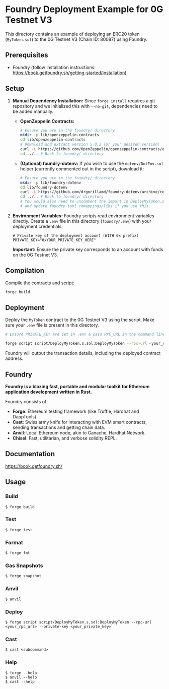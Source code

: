 # Foundry Deployment Example for 0G Testnet V3

This directory contains an example of deploying an ERC20 token (`MyToken.sol`) to the 0G Testnet V3 (Chain ID: 80087) using Foundry.

## Prerequisites

*   Foundry (follow installation instructions: https://book.getfoundry.sh/getting-started/installation)

## Setup

1.  **Manual Dependency Installation:**
    Since `forge install` requires a git repository and we initialized this with `--no-git`, dependencies need to be added manually.

    *   **OpenZeppelin Contracts:**
        ```bash
        # Ensure you are in the foundry/ directory
        mkdir -p lib/openzeppelin-contracts
        cd lib/openzeppelin-contracts
        # Download and extract version 5.0.2 (or your desired version)
        curl -L https://github.com/OpenZeppelin/openzeppelin-contracts/archive/refs/tags/v5.0.2.tar.gz | tar -xz --strip-components=1
        cd ../.. # Back to foundry/ directory
        ```
    *   **(Optional) foundry-dotenv:**
        If you wish to use the `dotenv/DotEnv.sol` helper (currently commented out in the script), download it:
        ```bash
        # Ensure you are in the foundry/ directory
        mkdir -p lib/foundry-dotenv
        cd lib/foundry-dotenv
        curl -L https://github.com/drgorillamd/foundry-dotenv/archive/refs/heads/master.tar.gz | tar -xz --strip-components=1
        cd ../.. # Back to foundry/ directory
        # You would also need to uncomment the import in DeployMyToken.s.sol 
        # and update foundry.toml remappings/libs if you use this.
        ```

2.  **Environment Variables:**
    Foundry scripts read environment variables directly. Create a `.env` file in this directory (`foundry/.env`) with your deployment credentials:
    ```dotenv
    # Private key of the deployment account (WITH 0x prefix)
    PRIVATE_KEY="0xYOUR_PRIVATE_KEY_HERE"
    ```
    **Important:** Ensure the private key corresponds to an account with funds on the 0G Testnet V3.

## Compilation

Compile the contracts and script:

```bash
forge build
```

## Deployment

Deploy the `MyToken` contract to the 0G Testnet V3 using the script. Make sure your `.env` file is present in this directory.

```bash
# Ensure PRIVATE_KEY are set in .env & pass RPC_URL in the command line replacing <your_rpc_url> with the actual RPC URL

forge script script/DeployMyToken.s.sol:DeployMyToken --rpc-url <your_rpc_url> --broadcast --legacy
```

Foundry will output the transaction details, including the deployed contract address.

## Foundry

**Foundry is a blazing fast, portable and modular toolkit for Ethereum application development written in Rust.**

Foundry consists of:

-   **Forge**: Ethereum testing framework (like Truffle, Hardhat and DappTools).
-   **Cast**: Swiss army knife for interacting with EVM smart contracts, sending transactions and getting chain data.
-   **Anvil**: Local Ethereum node, akin to Ganache, Hardhat Network.
-   **Chisel**: Fast, utilitarian, and verbose solidity REPL.

## Documentation

https://book.getfoundry.sh/

## Usage

### Build

```shell
$ forge build
```

### Test

```shell
$ forge test
```

### Format

```shell
$ forge fmt
```

### Gas Snapshots

```shell
$ forge snapshot
```

### Anvil

```shell
$ anvil
```

### Deploy

```shell
$ forge script script/DeployMyToken.s.sol:DeployMyToken --rpc-url <your_rpc_url> --private-key <your_private_key>
```

### Cast

```shell
$ cast <subcommand>
```

### Help

```shell
$ forge --help
$ anvil --help
$ cast --help
```
